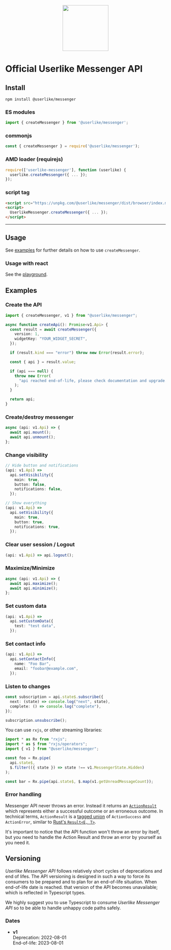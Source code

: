 <p align="center">
  <img width="144" height="144" src="https://avatars2.githubusercontent.com/u/1116280">
</p>

# Official Userlike Messenger API

## Install

```
npm install @userlike/messenger
```

### ES modules

```js
import { createMessenger } from '@userlike/messenger';
```

### commonjs

```js
const { createMessenger } = require('@userlike/messenger');
```

### AMD loader (requirejs)

```js
require(['userlike-messenger'], function (userlike) {
  userlike.createMessenger({ ... });
});
```

### script tag

```html
<script src="https://unpkg.com/@userlike/messenger/dist/browser/index.min.js"></script>
<script>
  UserlikeMessenger.createMessenger({ ... });
</script>
```

------

## Usage

See [examples](#examples) for further details on how to use `createMessenger`.

### Usage with react
See the [playground](https://codesandbox.io/s/userlike-messenger-api-forked-m32fkz?file=/src/App.tsx).

## Examples
### Create the API

```typescript
import { createMessenger, v1 } from "@userlike/messenger";

async function createApi(): Promise<v1.Api> {
  const result = await createMessenger({
    version: 1,
    widgetKey: "YOUR_WIDGET_SECRET",
  });

  if (result.kind === "error") throw new Error(result.error);

  const { api } = result.value;

  if (api === null) {
    throw new Error(
      "api reached end-of-life, please check documentation and upgrade."
    );
  }

  return api;
}
```

### Create/destroy messenger

```typescript
async (api: v1.Api) => {
  await api.mount();
  await api.unmount();
};
```

### Change visibility

```typescript
// Hide button and notifications
(api: v1.Api) =>
  api.setVisibility({
    main: true,
    button: false,
    notifications: false,
  });

// Show everything
(api: v1.Api) =>
  api.setVisibility({
    main: true,
    button: true,
    notifications: true,
  });
```

### Clear user session / Logout

```typescript
(api: v1.Api) => api.logout();
```

### Maximize/Minimize

```typescript
async (api: v1.Api) => {
  await api.maximize();
  await api.minimize();
};
```

### Set custom data

```typescript
(api: v1.Api) =>
  api.setCustomData({
    test: "test data",
  });
```

### Set contact info

```typescript
(api: v1.Api) =>
  api.setContactInfo({
    name: "Foo Bar",
    email: "foobar@example.com",
  });
```

### Listen to changes

```typescript
const subscription = api.state$.subscribe({
  next: (state) => console.log("next", state),
  complete: () => console.log("complete"),
});

subscription.unsubscribe();
```

You can use `rxjs`, or other streaming libraries:

```typescript
import * as Rx from "rxjs";
import * as $ from "rxjs/operators";
import { v1 } from "@userlike/messenger";

const foo = Rx.pipe(
  api.state$,
  $.filter(({ state }) => state !== v1.MessengerState.Hidden)
);

const bar = Rx.pipe(api.state$, $.map(v1.getUnreadMessageCount));
```

### Error handling
Messenger API never throws an error. Instead it returns an [`ActionResult`](https://github.com/userlike/messenger/blob/master/packages/messenger-internal/src/ActionResult.ts#L4) which represents either a successful outcome or an erroneous outcome. 
In technical terms, `ActionResult` is a [tagged union](https://en.wikipedia.org/wiki/Tagged_union) of `ActionSuccess` and `ActionError`, similar to [Rust's `Result<E, T>`](https://doc.rust-lang.org/std/result/).

It's important to notice that the API function won't throw an error by itself, but you need to handle the Action Result and throw an error by yourself as you need it.

## Versioning

_Userlike Messenger API_ follows relatively short cycles of deprecations and end of lifes. The API versioning is designed in such a way to force its consumers to be prepared and to plan for an end-of-life situation. When end-of-life date is reached. that version of the API becomes unavailable; which is reflected in Typescript types.

We highly suggest you to use Typescript to consume _Userlike Messenger API_ so to be able to handle unhappy code paths safely.

### Dates

- **v1** <br />
  Deprecation: 2022-08-01 <br />
  End-of-life: 2023-08-01
